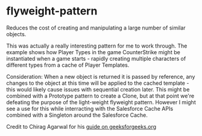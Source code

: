 # flyweight-pattern

Reduces the cost of creating and manipulating a large number of similar objects.

This was actually a really interesting pattern for me to work through. The example shows how Player Types in the game CounterStrike might be instantiated when a game starts - rapidly creating multiple characters of different types from a cache of Player Templates.

Consideration: When a new object is returned it is passed by reference, any changes to the object at this time will be applied to the cached template - this would likely cause issues with sequential creation later. This might be combined with a Prototype pattern to create a Clone, but at that point we're defeating the purpose of the light-weight flyweight pattern. However I might see a use for this while interracting with the Salesforce Cache APIs combined with a Singleton around the Salesforce Cache.

Credit to Chirag Agarwal for his [guide on geeksforgeeks.org](https://www.geeksforgeeks.org/flyweight-design-pattern/)
